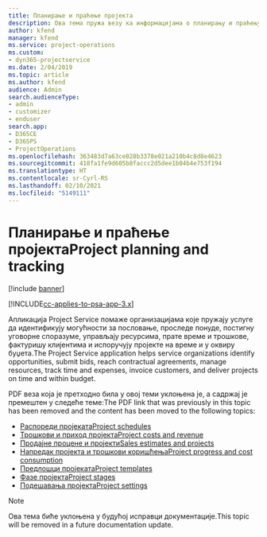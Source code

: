 ```yaml
---
title: Планирање и праћење пројекта
description: Ова тема пружа везу ка информацијама о планирању и праћењу у апликацији Project Service Automation.
author: kfend
manager: kfend
ms.service: project-operations
ms.custom:
- dyn365-projectservice
ms.date: 2/04/2019
ms.topic: article
ms.author: kfend
audience: Admin
search.audienceType:
- admin
- customizer
- enduser
search.app:
- D365CE
- D365PS
- ProjectOperations
ms.openlocfilehash: 363483d7a63ce028b3378e021a210b4c8d8e4623
ms.sourcegitcommit: 418fa1fe9d605b8faccc2d5dee1b04b4e753f194
ms.translationtype: HT
ms.contentlocale: sr-Cyrl-RS
ms.lasthandoff: 02/10/2021
ms.locfileid: "5149111"
---
```

# <a name="project-planning-and-tracking"></a><span data-ttu-id="e7867-103">Планирање и праћење пројекта</span><span class="sxs-lookup"><span data-stu-id="e7867-103">Project planning and tracking</span></span>

[!include [banner](../../includes/psa-now-project-operations.md)]

[!INCLUDE[cc-applies-to-psa-app-3.x](../../includes/cc-applies-to-psa-app-3x.md)]

<span data-ttu-id="e7867-104">Апликација Project Service помаже организацијама које пружају услуге да идентификују могућности за пословање, проследе понуде, постигну уговорне споразуме, управљају ресурсима, прате време и трошкове, фактуришу клијентима и испоручују пројекте на време и у оквиру буџета.</span><span class="sxs-lookup"><span data-stu-id="e7867-104">The Project Service application helps service organizations identify opportunities, submit bids, reach contractual agreements, manage resources, track time and expenses, invoice customers, and deliver projects on time and within budget.</span></span> 

<span data-ttu-id="e7867-105">PDF веза која је претходно била у овој теми уклоњена је, а садржај је премештен у следеће теме:</span><span class="sxs-lookup"><span data-stu-id="e7867-105">The PDF link that was previously in this topic has been removed and the content has been moved to the following topics:</span></span>

- [<span data-ttu-id="e7867-106">Распореди пројеката</span><span class="sxs-lookup"><span data-stu-id="e7867-106">Project schedules</span></span>](../project-creating.md)
- [<span data-ttu-id="e7867-107">Трошкови и приход пројекта</span><span class="sxs-lookup"><span data-stu-id="e7867-107">Project costs and revenue</span></span>](../project-estimating.md)
- [<span data-ttu-id="e7867-108">Продајне процене и пројекти</span><span class="sxs-lookup"><span data-stu-id="e7867-108">Sales estimates and projects</span></span>](../project-leveraging.md)
- [<span data-ttu-id="e7867-109">Напредак пројекта и трошкови коришћења</span><span class="sxs-lookup"><span data-stu-id="e7867-109">Project progress and cost consumption</span></span>](../project-tracking.md)
- [<span data-ttu-id="e7867-110">Предлошци пројеката</span><span class="sxs-lookup"><span data-stu-id="e7867-110">Project templates</span></span>](../project-templates.md)
- [<span data-ttu-id="e7867-111">Фазе пројекта</span><span class="sxs-lookup"><span data-stu-id="e7867-111">Project stages</span></span>](../project-stages.md)
- [<span data-ttu-id="e7867-112">Подешавања пројекта</span><span class="sxs-lookup"><span data-stu-id="e7867-112">Project settings</span></span>](../project-settings.md)

> [!NOTE]
> <span data-ttu-id="e7867-113">Ова тема биће уклоњена у будућој исправци документације.</span><span class="sxs-lookup"><span data-stu-id="e7867-113">This topic will be removed in a future documentation update.</span></span> 
